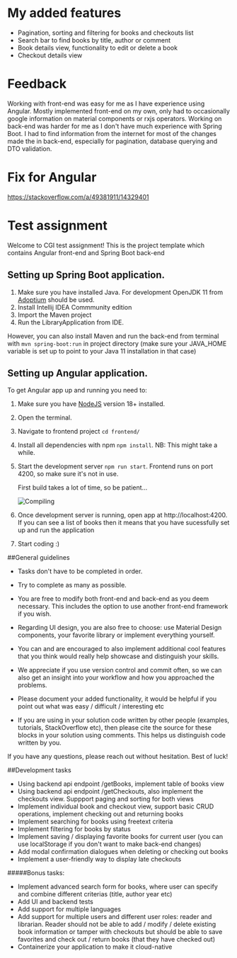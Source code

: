 # My added features
- Pagination, sorting and filtering for books and checkouts list
- Search bar to find books by title, author or comment
- Book details view, functionality to edit or delete a book
- Checkout details view

# Feedback
Working with front-end was easy for me as I have experience using Angular. Mostly implemented front-end
on my own, only had to occasionally google information on material components or rxjs operators.
Working on back-end was harder for me as I don't have much experience with Spring Boot. I had to
find information from the internet for most of the changes made the in back-end, especially
for pagination, database querying and DTO validation.

# Fix for Angular
https://stackoverflow.com/a/49381911/14329401

# Test assignment

Welcome to CGI test assignment!
This is the project template which contains Angular front-end and Spring Boot back-end

## Setting up Spring Boot application.

1. Make sure you have installed Java. For development OpenJDK 11 from [Adoptium](https://adoptium.net/) should be used.
2. Install Intellij IDEA Commmunity edition
3. Import the Maven project
4. Run the LibraryApplication from IDE.

However, you can also install Maven and run the back-end from terminal with
`mvn spring-boot:run` in project directory
(make sure your JAVA_HOME variable is set up to point to
your Java 11 installation in that case)

## Setting up Angular application.

To get Angular app up and running you need to:

1. Make sure you have [NodeJS](https://nodejs.org/en/download/) version 18+ installed.
2. Open the terminal.
3. Navigate to frontend project `cd frontend/`
4. Install all dependencies with npm `npm install`. NB: This might take a while.
5. Start the development server `npm run start`.
   Frontend runs on port 4200, so make sure it's not in use.
   
   First build takes a lot of time, so be patient...

   ![Compiling](https://imgs.xkcd.com/comics/compiling.png)
6. Once development server is running, open app at http://localhost:4200. If you can see a list of books then it means that you have sucessfully set up and run the application
7. Start coding :)

##General guidelines

* Tasks don't have to be completed in order.
* Try to complete as many as possible. 
* You are free to modify both front-end and back-end as you deem necessary. This includes the option to use another front-end framework if you wish.
* Regarding UI design, you are also free to choose: use Material Design components, your favorite library or implement everything yourself.
* You can and are encouraged to also implement additional cool features that you think would
really help showcase and distinguish your skills.

* We appreciate if you use version control and commit often, so we can also get an insight into your
workflow and how you approached the problems. 

* Please document your added functionality, it would be helpful if you point out what was easy / difficult / interesting etc

* If you are using in your solution code written by other people 
(examples, tutorials, StackOverflow etc), then please cite the source for these blocks
in your solution using comments. This helps us distinguish code written by you.

If you have any questions, please reach out without hesitation. Best of luck!

##Development tasks

* Using backend api endpoint /getBooks, implement table of books view
* Using backend api endpoint /getCheckouts, also implement the checkouts view. Suppport paging and sorting for both views
* Implement individual book and checkout view, support basic CRUD operations, implement checking out and returning books
* Implement searching for books using freetext criteria
* Implement filtering for books by status
* Implement saving / displaying favorite books for current user (you can use localStorage if you don't want to make back-end changes)
* Add modal confirmation dialogues when deleting or checking out books
* Implement a user-friendly way to display late checkouts

#####Bonus tasks:
* Implement advanced search form for books, where user can specify and combine different criterias (title, author year etc)
* Add UI and backend tests 
* Add support for multiple languages
* Add support for multiple users and different user roles: reader and librarian.
Reader should not be able to add / modify / delete existing book information or tamper with checkouts
but should be able to save favorites and check out / return books (that they have checked out)
* Containerize your application to make it cloud-native
